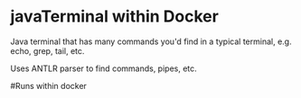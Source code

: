 # javaTerminal within Docker

Java terminal that has many commands you'd find in a typical terminal, e.g. echo, grep, tail, etc. 

Uses ANTLR parser to find commands, pipes, etc.

#Runs within docker
